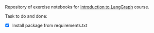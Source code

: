 Repository of exercise notebooks for [Introduction to LangGraph](https://academy.langchain.com/courses/intro-to-langgraph) course.

Task to do and done:
- [x] Install package from requirements.txt
